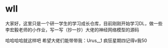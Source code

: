 # wll
大家好，这里只是一个研一学生的学习成长仓库，目前刚刚开始学习DL，做一些李宏毅老师的小作业，写一写（抄一抄）大佬的神经网络模型的源码

哈哈哈哈就这样吧
希望大佬们能带带我：Urus__1
疯狂星期四记得v我50
